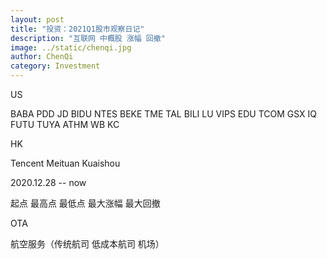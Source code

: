 ```yaml
---
layout: post
title: "投资：2021Q1股市观察日记"
description: "互联网 中概股 涨幅 回撤"
image: ../static/chenqi.jpg
author: ChenQi
category: Investment
---
```


US

BABA
PDD
JD
BIDU
NTES
BEKE
TME
TAL
BILI
LU
VIPS
EDU
TCOM
GSX
IQ
FUTU
TUYA
ATHM
WB
KC

HK

Tencent
Meituan
Kuaishou

2020.12.28 -- now

起点 最高点 最低点 最大涨幅 最大回撤

OTA

航空服务（传统航司 低成本航司 机场）

